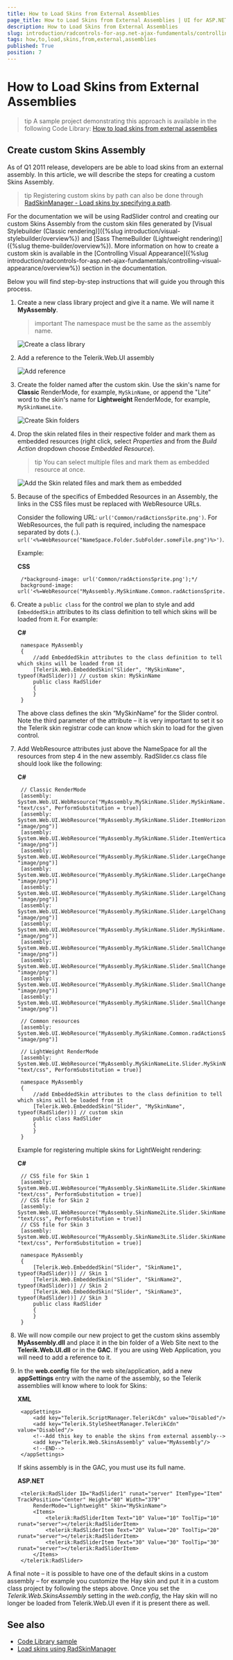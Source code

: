 ```yaml
---
title: How to Load Skins from External Assemblies
page_title: How to Load Skins from External Assemblies | UI for ASP.NET AJAX Documentation
description: How to Load Skins from External Assemblies
slug: introduction/radcontrols-for-asp.net-ajax-fundamentals/controlling-visual-appearance/how-to-load-skins-from-external-assemblies
tags: how,to,load,skins,from,external,assemblies
published: True
position: 7
---
```


# How to Load Skins from External Assemblies

>tip A sample project demonstrating this approach is available in the following Code Library: [How to load skins from external assemblies](https://www.telerik.com/community/code-library/aspnet-ajax/general/how-to-load-skins-from-external-assemblies)

## Create custom Skins Assembly

As of Q1 2011 release, developers are be able to load skins from an external assembly. In this article, we will describe the steps for creating a custom Skins Assembly.

>tip Registering custom skins by path can also be done through [RadSkinManager - Load skins by specifying a path](https://docs.telerik.com/devtools/aspnet-ajax/controls/radskinmanager#loading-skins-by-specifying-a-path).

 For the documentation we will be using RadSlider control and creating our custom Skins Assembly from the custom skin files generated by [Visual Stylebuilder (Classic rendering)]({%slug introduction/visual-stylebuilder/overview%}) and [Sass ThemeBuilder (Lightweight rendering)]({%slug theme-builder/overview%}).  More information on how to create a custom skin is available in the [Controlling Visual Appearance]({%slug introduction/radcontrols-for-asp.net-ajax-fundamentals/controlling-visual-appearance/overview%}) section in the documentation.

 Below you will find step-by-step instructions that will guide you through this process.

1. Create a new class library project and give it a name. We will name it **MyAssembly**.

	>important The namespace must be the same as the assembly name.

	![Create a class library](images/create-class-library.png)

2. Add a reference to the Telerik.Web.UI assembly

	![Add reference](images/add-assembly-references.png)

3. Create the folder named after the custom skin. Use the skin's name for **Classic** RenderMode, for example, `MySkinName`, or append the "Lite" word to the skin's name for **Lightweight** RenderMode, for example, `MySkinNameLite`.

	![Create Skin folders](images/create-folders.png)

4. Drop the skin related files in their respective folder and mark them as embedded resources (right click, select *Properties* and from the *Build Action* dropdown choose *Embedded Resource*).

	>tip You can select multiple files and mark them as embedded resource at once.

	![Add the Skin related files and mark them as embedded](images/add-files-and-mark-them-as-embedded.png)

5. Because of the specifics of Embedded Resources in an Assembly, the links in the CSS files must be replaced with WebResource URLs.

	Consider the following URL: `url('Common/radActionsSprite.png')`. For WebResources, the full path is required, including the namespace separated by dots (`.`). `url('<%=WebResource("NameSpace.Folder.SubFolder.someFile.png")%>')`.

	Example:

	**CSS**

		/*background-image: url('Common/radActionsSprite.png');*/
		background-image: url('<%=WebResource("MyAssembly.MySkinName.Common.radActionsSprite.png")%>');

6. Create a `public class` for the control we plan to style and add `EmbeddedSkin` attributes to its class definition to tell which skins will be loaded from it. For example:

 	**C#**

		namespace MyAssembly
		{
		    //add EmbeddedSkin attributes to the class definition to tell which skins will be loaded from it
		    [Telerik.Web.EmbeddedSkin("Slider", "MySkinName", typeof(RadSlider))] // custom skin: MySkinName
		    public class RadSlider
		    {
		    }
		}

	The above class defines the skin “MySkinName” for the Slider control. Note the third parameter of the attribute – it is very important to set it so the Telerik skin registrar code can know which skin to load for the given control.

7. Add WebResource attributes just above the NameSpace for all the resources from step 4 in the new assembly. RadSlider.cs class file should look like the following:

	**C#**

		// Classic RenderMode
		[assembly: System.Web.UI.WebResource("MyAssembly.MySkinName.Slider.MySkinName.css", "text/css", PerformSubstitution = true)]
		[assembly: System.Web.UI.WebResource("MyAssembly.MySkinName.Slider.ItemHorizontalBgr.png", "image/png")]
		[assembly: System.Web.UI.WebResource("MyAssembly.MySkinName.Slider.ItemVerticalBgr.png", "image/png")]
		[assembly: System.Web.UI.WebResource("MyAssembly.MySkinName.Slider.LargeChangeHorizontal.png", "image/png")]
		[assembly: System.Web.UI.WebResource("MyAssembly.MySkinName.Slider.LargeChangeMiddleHorizontal.png", "image/png")]
		[assembly: System.Web.UI.WebResource("MyAssembly.MySkinName.Slider.LargelChangeCenterVertical.png", "image/png")]
		[assembly: System.Web.UI.WebResource("MyAssembly.MySkinName.Slider.LargelChangeVertical.png", "image/png")]
		[assembly: System.Web.UI.WebResource("MyAssembly.MySkinName.Slider.MySkinName.png", "image/png")]
		[assembly: System.Web.UI.WebResource("MyAssembly.MySkinName.Slider.SmallChangeCenterVertical.png", "image/png")]
		[assembly: System.Web.UI.WebResource("MyAssembly.MySkinName.Slider.SmallChangeHorizontal.png", "image/png")]
		[assembly: System.Web.UI.WebResource("MyAssembly.MySkinName.Slider.SmallChangeMiddleHorizontal.png", "image/png")]
		[assembly: System.Web.UI.WebResource("MyAssembly.MySkinName.Slider.SmallChangeVertical.png", "image/png")]

		// Common resources
		[assembly: System.Web.UI.WebResource("MyAssembly.MySkinName.Common.radActionsSprite.png", "image/png")]

		// LightWeight RenderMode
		[assembly: System.Web.UI.WebResource("MyAssembly.MySkinNameLite.Slider.MySkinName.css", "text/css", PerformSubstitution = true)]

		namespace MyAssembly
		{
		    //add EmbeddedSkin attributes to the class definition to tell which skins will be loaded from it
		    [Telerik.Web.EmbeddedSkin("Slider", "MySkinName", typeof(RadSlider))] // custom skin
		    public class RadSlider
		    {
		    }
		}

	Example for registering multiple skins for LightWeight rendering:

	**C#**

		// CSS file for Skin 1
		[assembly: System.Web.UI.WebResource("MyAssembly.SkinName1Lite.Slider.SkinName1.css", "text/css", PerformSubstitution = true)]
		// CSS file for Skin 2
		[assembly: System.Web.UI.WebResource("MyAssembly.SkinName2Lite.Slider.SkinName2.css", "text/css", PerformSubstitution = true)]
		// CSS file for Skin 3
		[assembly: System.Web.UI.WebResource("MyAssembly.SkinName3Lite.Slider.SkinName3.css", "text/css", PerformSubstitution = true)]

		namespace MyAssembly
		{
		    [Telerik.Web.EmbeddedSkin("Slider", "SkinName1", typeof(RadSlider))] // Skin 1
		    [Telerik.Web.EmbeddedSkin("Slider", "SkinName2", typeof(RadSlider))] // Skin 2
		    [Telerik.Web.EmbeddedSkin("Slider", "SkinName3", typeof(RadSlider))] // Skin 3
		    public class RadSlider
		    {
		    }
		}

1. We will now compile our new project to get the custom skins assembly **MyAssembly.dll** and place it in the bin folder of a Web Site next to the **Telerik.Web.UI.dll** or in the **GAC**. If you are using Web Application, you will need to add a reference to it.

1. In the **web.config** file for the web site/application, add a new **appSettings** entry with the name of the assembly, so the Telerik assemblies will know where to look for Skins:

	**XML**

		<appSettings>
			<add key="Telerik.ScriptManager.TelerikCdn" value="Disabled"/>
			<add key="Telerik.StyleSheetManager.TelerikCdn" value="Disabled"/>
			<!--Add this key to enable the skins from external assembly-->
			<add key="Telerik.Web.SkinsAssembly" value="MyAssembly"/>
			<!--END-->
		</appSettings>

	If skins assembly is in the GAC, you must use its full name.

	**ASP.NET**

		<telerik:RadSlider ID="RadSlider1" runat="server" ItemType="Item" TrackPosition="Center" Height="80" Width="379"
			RenderMode="Lightweight" Skin="MySkinName">
		    <Items>
		        <telerik:RadSliderItem Text="10" Value="10" ToolTip="10" runat="server"></telerik:RadSliderItem>
		        <telerik:RadSliderItem Text="20" Value="20" ToolTip="20" runat="server"></telerik:RadSliderItem>
		        <telerik:RadSliderItem Text="30" Value="30" ToolTip="30" runat="server"></telerik:RadSliderItem>
		    </Items>
		</telerik:RadSlider>

A final note – it is possible to have one of the default skins in a custom assembly – for example you customize the Hay skin and put it in a custom class project by following the steps above. Once you set the *Telerik.Web.SkinsAssembly* setting in the *web.config*, the Hay skin will no longer be loaded from Telerik.Web.UI even if it is present there as well.

## See also
* [Code Library sample](https://www.telerik.com/community/code-library/aspnet-ajax/general/how-to-load-skins-from-external-assemblies)
* [Load skins using RadSkinManager](https://docs.telerik.com/devtools/aspnet-ajax/controls/radskinmanager#loading-skins-by-specifying-a-path)
